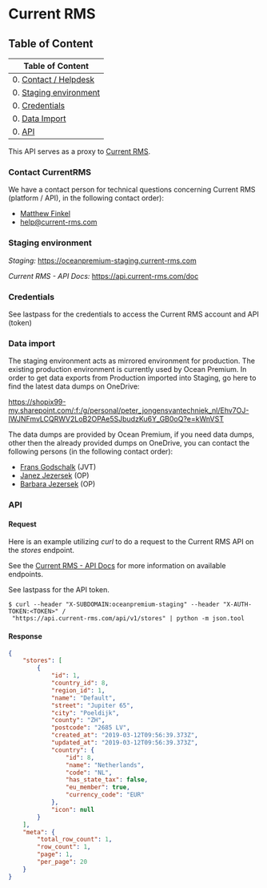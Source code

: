 # Current RMS

## Table of Content

| Table of Content                                                             |
|------------------------------------------------------------------------------|
| 0. [Contact / Helpdesk](#markdown-header-contact-currentrms)                 |
| 0. [Staging environment](#markdown-header-staging-environment)               |
| 0. [Credentials](#markdown-header-staging-environment)                       |
| 0. [Data Import](#markdown-header-data-import)                               |
| 0. [API](#markdown-header-api)                                               |

This API serves as a proxy to [Current RMS](https://current-rms.com).

### Contact CurrentRMS

We have a contact person for technical questions concerning Current RMS (platform / API), in the following contact order):

- [Matthew Finkel](mailto:matthew.finkel@current-rms.com)
- [help@current-rms.com](mailto:help@current-rms.com)

### Staging environment

*Staging:* https://oceanpremium-staging.current-rms.com

*Current RMS - API Docs:* https://api.current-rms.com/doc

### Credentials

See lastpass for the credentials to access the Current RMS account and API (token)

### Data import

The staging environment acts as mirrored environment for production. The existing production environment is currently used by Ocean Premium. In order to get data exports from Production imported into Staging, go here to find the latest data dumps on OneDrive:

https://shopix99-my.sharepoint.com/:f:/g/personal/peter_jongensvantechniek_nl/Ehv7OJ-IWJNFmvLCQRWV2LoB2OPAe5SJbudzKu6Y_GB0oQ?e=kWnVST

The data dumps are provided by Ocean Premium, if you need data dumps, other then the already provided dumps on OneDrive, you can contact the following persons (in the following contact order):

- [Frans Godschalk](mailto:frans@jongensvantechniek.nl) (JVT)
- [Janez Jezersek](mailto:jj@oceanpremium.com) (OP)
- [Barbara Jezersek](mailto:barbara@oceanpremium.com) (OP)

### API 

#### Request
Here is an example utilizing _curl_ to do a request to the Current RMS API on the _stores_  endpoint.

See the [Current RMS - API Docs](https://api.current-rms.com/doc) for more information on available endpoints.

See lastpass for the API token.

```shell
$ curl --header "X-SUBDOMAIN:oceanpremium-staging" --header "X-AUTH-TOKEN:<TOKEN>" /
 "https://api.current-rms.com/api/v1/stores" | python -m json.tool
```

#### Response

```json
{
    "stores": [
        {
            "id": 1,
            "country_id": 8,
            "region_id": 1,
            "name": "Default",
            "street": "Jupiter 65",
            "city": "Poeldijk",
            "county": "ZH",
            "postcode": "2685 LV",
            "created_at": "2019-03-12T09:56:39.373Z",
            "updated_at": "2019-03-12T09:56:39.373Z",
            "country": {
                "id": 8,
                "name": "Netherlands",
                "code": "NL",
                "has_state_tax": false,
                "eu_member": true,
                "currency_code": "EUR"
            },
            "icon": null
        }
    ],
    "meta": {
        "total_row_count": 1,
        "row_count": 1,
        "page": 1,
        "per_page": 20
    }
}
```